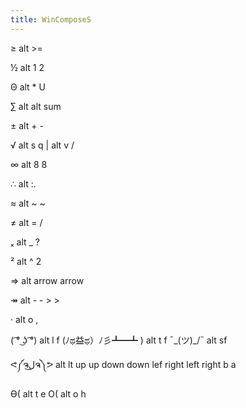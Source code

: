 ```yaml
---
title: WinComposeS
---
```

≥ alt >=

½ alt 1 2

Θ alt * U

∑ alt alt sum

± alt + -

√ alt s q    |    alt v /

∞ alt 8 8

∴ alt :.

≈ alt ~ ~

≠ alt = / 

ₓ alt _ ?

² alt ^ 2

⇒ alt arrow arrow

↠ alt - - > >

· alt o ,

( ͡° ͜ʖ ͡°) alt l f
(ﾉಥ益ಥ）ﾉ彡┻━┻ )  alt t f
¯\_(ツ)_/¯ alt sf

ᕙ༼ຈل͜ຈ༽ᕗ alt lt up up down down lef right left right b a

ϴ( alt t e
Ο( alt o h


